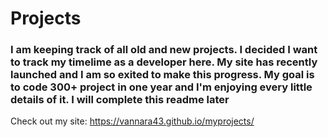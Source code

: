 <h1> Projects </h1>

  <h3>I am keeping track of all old and new projects. I decided I want to track my timelime as a developer here. My site has recently launched and I am so exited to make this progress. My goal is to code 300+ project in one year and I'm enjoying every little details of it. I will complete this readme later</h3>
  
  Check out my site: https://vannara43.github.io/myprojects/
